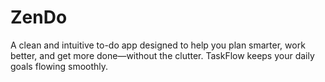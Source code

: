 # ZenDo
A clean and intuitive to-do app designed to help you plan smarter, work better, and get more done—without the clutter. TaskFlow keeps your daily goals flowing smoothly.
